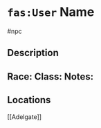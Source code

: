 # `fas:User` Name
#npc

## Description
**Race**: 
**Class**: 
**Notes**: 
- 
## Locations
[[Adelgate]]
